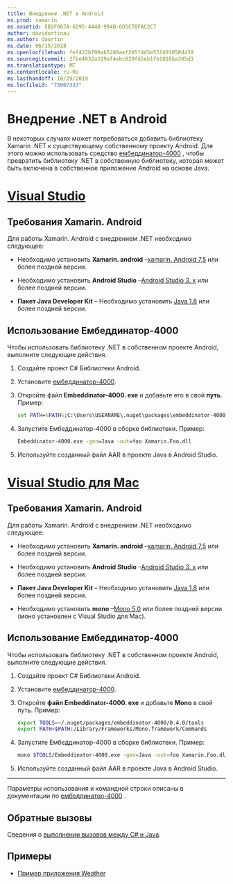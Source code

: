 ```yaml
---
title: Внедрение .NET в Android
ms.prod: xamarin
ms.assetid: EB2F967A-6D95-4448-994B-6D5C7BFAC2C7
author: davidortinau
ms.author: daortin
ms.date: 06/15/2018
ms.openlocfilehash: fef422b799ab5280aef205f4d5e55fd91050da39
ms.sourcegitcommit: 2fbe4932a319af4ebc829f65eb1fb1816ba305d3
ms.translationtype: MT
ms.contentlocale: ru-RU
ms.lasthandoff: 10/29/2019
ms.locfileid: "73007337"
---
```

# <a name="net-embedding-on-android"></a>Внедрение .NET в Android

В некоторых случаях может потребоваться добавить библиотеку Xamarin .NET к существующему собственному проекту Android. Для этого можно использовать средство [ембеддинатор-4000](https://www.nuget.org/packages/Embeddinator-4000/) , чтобы превратить библиотеку .NET в собственную библиотеку, которая может быть включена в собственное приложение Android на основе Java.

# <a name="visual-studiotabwindows"></a>[Visual Studio](#tab/windows)

## <a name="xamarinandroid-requirements"></a>Требования Xamarin. Android

Для работы Xamarin. Android с внедрением .NET необходимо следующее:

- Необходимо установить **Xamarin. android** &ndash;[xamarin. Android 7,5](https://visualstudio.microsoft.com/xamarin/) или более поздней версии.

- Необходимо установить **Android Studio** &ndash;[Android Studio 3. x](https://developer.android.com/studio/) или более поздней версии.

- **Пакет Java Developer Kit** &ndash;   Необходимо установить [Java 1.8](https://www.oracle.com/technetwork/java/javase/downloads/jdk8-downloads-2133151.html) или более поздней версии.

## <a name="using-embeddinator-4000"></a>Использование Ембеддинатор-4000

Чтобы использовать библиотеку .NET в собственном проекте Android, выполните следующие действия.

1. Создайте проект C# Библиотеки Android.

2. Установите [ембеддинатор-4000](https://www.nuget.org/packages/Embeddinator-4000/).

3. Откройте файл **Embeddinator-4000. exe** и добавьте его в свой **путь**. Пример:

    ```cmd
    set PATH=%PATH%;C:\Users\USERNAME\.nuget\packages\embeddinator-4000\0.4.0\tools
    ```

4. Запустите Ембеддинатор-4000 в сборке библиотеки. Пример:

    ```cmd
    Embeddinator-4000.exe -gen=Java -out=foo Xamarin.Foo.dll
    ```

5. Используйте созданный файл AAR в проекте Java в Android Studio.

# <a name="visual-studio-for-mactabmacos"></a>[Visual Studio для Mac](#tab/macos)

## <a name="xamarinandroid-requirements"></a>Требования Xamarin. Android

Для работы Xamarin. Android с внедрением .NET необходимо следующее:

- Необходимо установить **Xamarin. android** &ndash;[xamarin. Android 7,5](https://visualstudio.microsoft.com/xamarin/) или более поздней версии.

- Необходимо установить **Android Studio** &ndash;[Android Studio 3. x](https://developer.android.com/studio/) или более поздней версии.

- **Пакет Java Developer Kit** &ndash;   Необходимо установить [Java 1.8](https://www.oracle.com/technetwork/java/javase/downloads/jdk8-downloads-2133151.html) или более поздней версии.

- Необходимо установить **mono** &ndash;[Mono 5,0](https://www.mono-project.com/download/) или более поздней версии (моно установлен с Visual Studio для Mac).

## <a name="using-embeddinator-4000"></a>Использование Ембеддинатор-4000

Чтобы использовать библиотеку .NET в собственном проекте Android, выполните следующие действия.

1. Создайте проект C# Библиотеки Android.

2. Установите [ембеддинатор-4000](https://www.nuget.org/packages/Embeddinator-4000/).

3. Откройте **файл Embeddinator-4000. exe** и добавьте **Mono** в свой путь. Пример:

    ```bash
    export TOOLS=~/.nuget/packages/embeddinator-4000/0.4.0/tools
    export PATH=$PATH:/Library/Frameworks/Mono.framework/Commands
    ```

4. Запустите Ембеддинатор-4000 в сборке библиотеки. Пример:

    ```bash
    mono $TOOLS/Embeddinator-4000.exe -gen=Java -out=foo Xamarin.Foo.dll
    ```

5. Используйте созданный файл AAR в проекте Java в Android Studio.

-----

Параметры использования и командной строки описаны в документации по [ембеддинатор-4000](https://github.com/mono/Embeddinator-4000/blob/master/Usage.md#java--c) .

## <a name="callbacks"></a>Обратные вызовы

Сведения о [выполнении вызовов между C# и Java](callbacks.md).

## <a name="samples"></a>Примеры

- [Пример приложения Weather](https://github.com/jamesmontemagno/embeddinator-weather)
